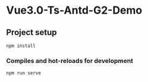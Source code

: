 # Vue3.0-Ts-Antd-G2-Demo

## Project setup
```
npm install
```

### Compiles and hot-reloads for development
```
npm run serve
```